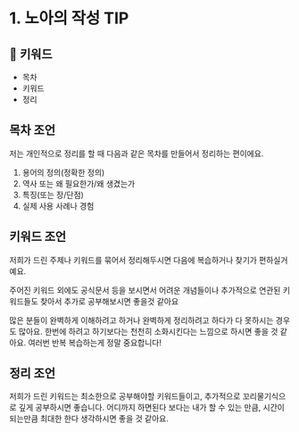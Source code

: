 # 1. 노아의 작성 TIP

## :whale2: 키워드

* 목차
* 키워드
* 정리

## 목차 조언

저는 개인적으로 정리를 할 때 다음과 같은 목차를 만들어서 정리하는 편이에요.

1. 용어의 정의(정확한 정의)
2. 역사 또는 왜 필요한가/왜 생겼는가
3. 특징(또는 장/단점)
4. 실제 사용 사례나 경험

## 키워드 조언

저희가 드린 주제나 키워드를 묶어서 정리해두시면 다음에 복습하거나 찾기가 편하실거예요.

주어진 키워드 외에도 공식문서 등을 보시면서 어려운 개념들이나 추가적으로 연관된 키워드들도 찾아서 추가로 공부해보시면 좋을것 같아요

많은 분들이 완벽하게 이해하려고 하거나 완벽하게 정리하려고 하다가 다 못하시는 경우도 많아요. 한번에 하려고 하기보다는 천천히 소화시킨다는 느낌으로 하시면 좋을 것 같아요. 여러번 반복 복습하는게 정말 중요합니다!

## 정리 조언

저희가 드린 키워드는 최소한으로 공부해야할 키워드들이고, 추가적으로 꼬리물기식으로 깊게 공부하시면 좋습니다. 어디까지 하면된다 보다는 내가 할 수 있는 만큼, 시간이 되는만큼 최대한 한다 생각하시면 좋을 것 같아요.

